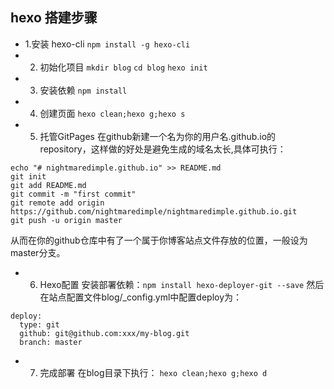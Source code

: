 ## hexo 搭建步骤
- 1.安装 hexo-cli
`npm install -g hexo-cli`
- 2. 初始化项目
`mkdir blog`
`cd blog`
`hexo init`
- 3. 安装依赖
`npm install`
- 4. 创建页面
`hexo clean;hexo g;hexo s`
- 5. 托管GitPages
在github新建一个名为你的用户名.github.io的repository，这样做的好处是避免生成的域名太长,具体可执行：
```
echo "# nightmaredimple.github.io" >> README.md
git init
git add README.md
git commit -m "first commit"
git remote add origin https://github.com/nightmaredimple/nightmaredimple.github.io.git
git push -u origin master

```
从而在你的github仓库中有了一个属于你博客站点文件存放的位置，一般设为master分支。

- 6. Hexo配置
安装部署依赖：`npm install hexo-deployer-git --save`
然后在站点配置文件blog/_config.yml中配置deploy为：
```
deploy:
  type: git 
  github: git@github.com:xxx/my-blog.git
  branch: master
```
- 7. 完成部署
在blog目录下执行：
`hexo clean;hexo g;hexo d`

